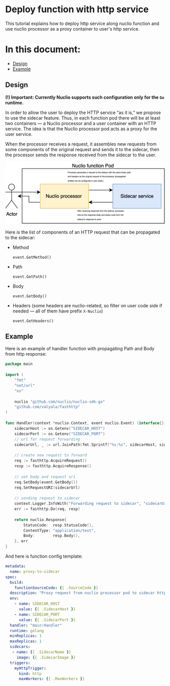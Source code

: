 # Deploy function with http service

This tutorial explains how to deploy http service along nuclio function and use nuclio processor as a proxy container to user's http service. 

# In this document:
- [Design](#design)
- [Example](#example)

## Design
**(!) Important: Currently Nuclio supports such configuration only for the `Go` runtime.**

In order to allow the user to deploy the HTTP service “as it is,” we propose to use the sidecar feature. 
Thus, in each function pod there will be at least two containers — a Nuclio processor and a user container with an HTTP service.
The idea is that the Nuclio processor pod acts as a proxy for the user service. 

When the processor receives a request, it assembles new requests from some components of the original request and sends it to the sidecar,
then the processor sends the response received from the sidecar to the user.

![design](../assets/images/http-service-sidecar-design.png)

Here is the list of components of an HTTP request that can be propagated to the sidecar:
* Method 
  ```
  event.GetMethod()
  ```
* Path
  ```
  event.GetPath()
  ```
* Body
  ```
  event.GetBody()
  ```
* Headers (some headers are nuclio-related, so filter on user code side if needed — all of them have prefix `X-Nuclio`)
  ```
  event.GetHeaders()
  ```

## Example
Here is an example of handler function with propagating Path and Body from http response:

```go
package main

import (
	"fmt"
	"net/url"
	"os"

	nuclio "github.com/nuclio/nuclio-sdk-go"
	"github.com/valyala/fasthttp"
)

func Handler(context *nuclio.Context, event nuclio.Event) (interface{}, error) {
	sidecarHost := os.Getenv("SIDECAR_HOST")
	sidecarPort := os.Getenv("SIDECAR_PORT")
	// url for request forwarding
	sidecarUrl, _ := url.JoinPath(fmt.Sprintf("%s:%s", sidecarHost, sidecarPort), event.GetPath())

	// create new request to forward
	req := fasthttp.AcquireRequest()
	resp := fasthttp.AcquireResponse()

	// set body and request uri
	req.SetBody(event.GetBody())
	req.SetRequestURI(sidecarUrl)

	// sending request to sidecar
	context.Logger.InfoWith("Forwarding request to sidecar", "sidecarUrl", sidecarUrl)
	err := fasthttp.Do(req, resp)

	return nuclio.Response{
		StatusCode:  resp.StatusCode(),
		ContentType: "application/text",
		Body:        resp.Body(),
	}, err
}
```
And here is function config template:
```yaml
metadata:
  name: proxy-to-sidecar
spec:
  build:
    functionSourceCode: {{ .SourceCode }}
  description: "Proxy request from nuclio processor pod to sidecar http service"
  env:
    - name: SIDECAR_HOST
      value: {{ .SidecarHost }}
    - name: SIDECAR_PORT
      value: {{ .SidecarPort }}
  handler: "main:Handler"
  runtime: golang
  minReplicas: 1
  maxReplicas: 1
  sidecars:
   - name: {{ .SidecarName }}
     image: {{ .SidecarImage }}
  triggers:
    myHttpTrigger:
      kind: http
      maxWorkers: {{ .MaxWorkers }}
```

